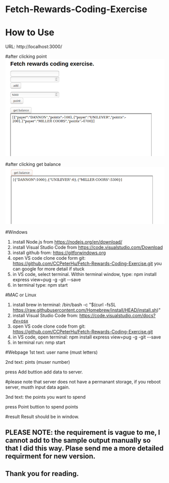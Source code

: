# Fetch-Rewards-Coding-Exercise
# How to Use
 
 URL: http://localhost:3000/
 
 #after clicking point
 ![after-clicking-point](https://github.com/CCPeterHu/Fetch-Rewards-Coding-Exercise/blob/main/output%20picture/response%20from%20calling%20points.png)
 
 #after clicking get balance
 ![get-balance](https://github.com/CCPeterHu/Fetch-Rewards-Coding-Exercise/blob/main/output%20picture/after%20clicking%20get%20balance.png)
 
 
 #Windows
 1. install Node.js from https://nodejs.org/en/download/
 2. install Visual Studio Code from https://code.visualstudio.com/Download
 3. install github from: https://gitforwindows.org
 4. open VS code clone code form git: https://github.com/CCPeterHu/Fetch-Rewards-Coding-Exercise.git you can google for more detail if stuck
 5. in VS code, select terminal. Within terminal window, type: npm install express view=pug -g -git --save
 6. in terminal type: npm start
 
 #MAC or Linux
 1. install brew in terminal: /bin/bash -c "$(curl -fsSL https://raw.githubusercontent.com/Homebrew/install/HEAD/install.sh)"
 3. install Visual Studio Code from: https://code.visualstudio.com/docs?dv=osx
 4. open VS code clone code from git: https://github.com/CCPeterHu/Fetch-Rewards-Coding-Exercise.git
 5. in VS code, open terminal: npm install express view=pug -g -git --save
 6. in terminal run: nmp start
 
 #Webpage
 1st text: user name (must letters)
 
 2nd text: pints (muser number)
 
 press Add buttion add data to server.
 
 #please note that server does not have a permanant storage, if you reboot server, musth input data again.
 
 3nd text: the points you want to spend
 
 press Point buttion to spend points
 
 #result
 Result should be in window.
 
 ## PLEASE NOTE: the requirement is vague to me, I cannot add to the sample output manually so that I did this way. Plase send me a more detailed requirment for new version.
 
 ## Thank you for reading.
 
